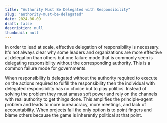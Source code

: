 ```yaml
---
title: "Authority Must Be Delegated with Responsibility"
slug: "authority-must-be-delegated"
date: 2024-06-09
draft: false
description: null
thumbnail: null
---
```


In order to lead at scale, effective delegation of responsibility is necessary. It's not always clear why some leaders and organizations are more effective at delegation than others but one failure mode that is commonly seen is delegating responsibility without the corresponding authority. This is a common failure mode for governments. 

When responsibility is delegated without the authority required to execute on the actions required to fulfill the responsibility then the individual with delegated responsibility has no choice but to play politics. Instead of solving the problem they must amass soft power and rely on the channels with real authority to get things done. This amplifies the principle-agent problem and leads to more bureaucracy, more meetings, and lack of accountability. When projects fail the only option is to point fingers and blame others because the game is inherently political at that point.